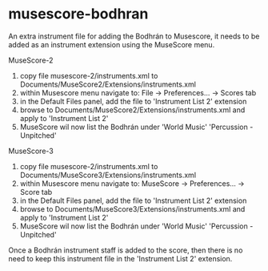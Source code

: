 # musescore-bodhran
An extra instrument file for adding the Bodhrán to Musescore, it needs to be added as an 
instrument extension using the MuseScore menu.

MuseScore-2
1. copy file musescore-2/instruments.xml to Documents/MuseScore2/Extensions/instruments.xml
2. within Musescore menu navigate to: File -> Preferences... -> Scores tab
3. in the Default Files panel, add the file to 'Instrument List 2' extension
4. browse to Documents/MuseScore2/Extensions/instruments.xml and apply to 'Instrument List 2'
5. MuseScore wil now list the Bodhrán under 'World Music' 'Percussion - Unpitched'

MuseScore-3
1. copy file musescore-2/instruments.xml to Documents/MuseScore3/Extensions/instruments.xml
2. within Musescore menu navigate to: MuseScore -> Preferences... -> Score tab
3. in the Default Files panel, add the file to 'Instrument List 2' extension
4. browse to Documents/MuseScore3/Extensions/instruments.xml and apply to 'Instrument List 2'
5. MuseScore wil now list the Bodhrán under 'World Music' 'Percussion - Unpitched'

Once a Bodhrán instrument staff is added to the score, then there is no need to keep this
instrument file in the 'Instrument List 2' extension.
